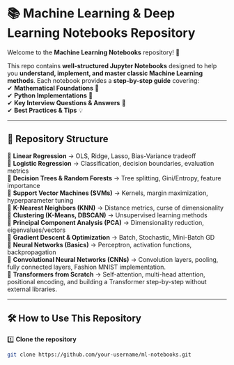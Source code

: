 # 📚 Machine Learning & Deep Learning Notebooks Repository  

Welcome to the **Machine Learning Notebooks** repository! 🚀  

This repo contains **well-structured Jupyter Notebooks** designed to help you **understand, implement, and master classic Machine Learning methods**. Each notebook provides a **step-by-step guide** covering:  
✔ **Mathematical Foundations** 🧮  
✔ **Python Implementations** 🐍  
✔ **Key Interview Questions & Answers** 🎯  
✔ **Best Practices & Tips** 💡  

---

## 📂 Repository Structure  

🔹 **Linear Regression** → OLS, Ridge, Lasso, Bias-Variance tradeoff  
🔹 **Logistic Regression** → Classification, decision boundaries, evaluation metrics  
🔹 **Decision Trees & Random Forests** → Tree splitting, Gini/Entropy, feature importance  
🔹 **Support Vector Machines (SVMs)** → Kernels, margin maximization, hyperparameter tuning  
🔹 **K-Nearest Neighbors (KNN)** → Distance metrics, curse of dimensionality  
🔹 **Clustering (K-Means, DBSCAN)** → Unsupervised learning methods  
🔹 **Principal Component Analysis (PCA)** → Dimensionality reduction, eigenvalues/vectors  
🔹 **Gradient Descent & Optimization** → Batch, Stochastic, Mini-Batch GD  
🔹 **Neural Networks (Basics)** → Perceptron, activation functions, backpropagation  
🔹 **Convolutional Neural Networks (CNNs)** → Convolution layers, pooling, fully connected layers, Fashion MNIST implementation.   
🔹 **Transformers from Scratch** → Self-attention, multi-head attention, positional encoding, and building a Transformer step-by-step without external libraries.



---

## 🛠 How to Use This Repository  

1️⃣ **Clone the repository**  
```bash
git clone https://github.com/your-username/ml-notebooks.git

